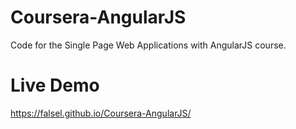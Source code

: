 # Coursera-AngularJS
Code for the Single Page Web Applications with AngularJS course.

# Live Demo
https://falsel.github.io/Coursera-AngularJS/

